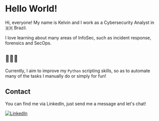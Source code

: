 # Hello World!

Hi, everyone! My name is Kelvin and I work as a Cybersecurity Analyst in :brazil: Brazil.

I love learning about many areas of InfoSec, such as incident response, forensics and SecOps.

## :closed_book::green_book::blue_book:

Currently, I aim to improve my ```Python``` scripting skills, so as to automate many of the tasks I manually do or simply for fun!

## Contact

You can find me via LinkedIn, just send me a message and let's chat!

[![LinkedIn](https://img.shields.io/badge/connect-%230077B5.svg?&style=for-the-badge&logo=linkedin)](https://www.linkedin.com/in/kelvin-f-milach/)
